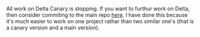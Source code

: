 All work on Delta Canary is stopping. If you want to furthur work on Delta, then consider commiting to the main repo [here](https://github.com/Unieo/Delta). I have done this because it's much easier to work on one project rathar than two similar one's (that is a canary version and a main version).
